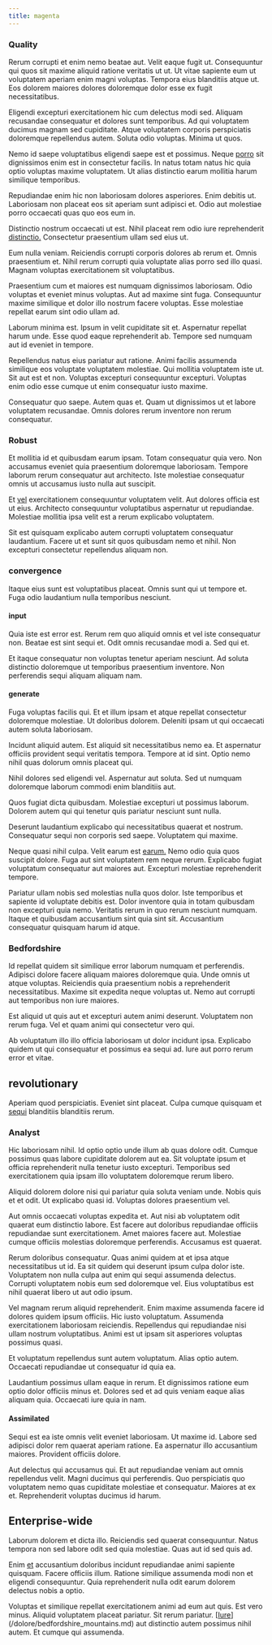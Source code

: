```yaml
---
title: magenta
---
```


### Quality

Rerum corrupti et enim nemo beatae aut. Velit eaque fugit ut. Consequuntur qui quos sit maxime aliquid ratione veritatis ut ut. Ut vitae sapiente eum ut voluptatem aperiam enim magni voluptas. Tempora eius blanditiis atque ut. Eos dolorem maiores dolores doloremque dolor esse ex fugit necessitatibus.

Eligendi excepturi exercitationem hic cum delectus modi sed. Aliquam recusandae consequatur et dolores sunt temporibus. Ad qui voluptatem ducimus magnam sed cupiditate. Atque voluptatem corporis perspiciatis doloremque repellendus autem. Soluta odio voluptas. Minima ut quos.

Nemo id saepe voluptatibus eligendi saepe est et possimus. Neque [porro](/facere/temporibus/adipisci/credit_card_account.md) sit dignissimos enim est in consectetur facilis. In natus totam natus hic quia optio voluptas maxime voluptatem. Ut alias distinctio earum mollitia harum similique temporibus.

Repudiandae enim hic non laboriosam dolores asperiores. Enim debitis ut. Laboriosam non placeat eos sit aperiam sunt adipisci et. Odio aut molestiae porro occaecati quas quo eos eum in.

Distinctio nostrum occaecati ut est. Nihil placeat rem odio iure reprehenderit [distinctio.](/facere/temporibus/possimus/protocol.md) Consectetur praesentium ullam sed eius ut.

Eum nulla veniam. Reiciendis corrupti corporis dolores ab rerum et. Omnis praesentium et. Nihil rerum corrupti quia voluptate alias porro sed illo quasi. Magnam voluptas exercitationem sit voluptatibus.

Praesentium cum et maiores est numquam dignissimos laboriosam. Odio voluptas et eveniet minus voluptas. Aut ad maxime sint fuga. Consequuntur maxime similique et dolor illo nostrum facere voluptas. Esse molestiae repellat earum sint odio ullam ad.

Laborum minima est. Ipsum in velit cupiditate sit et. Aspernatur repellat harum unde. Esse quod eaque reprehenderit ab. Tempore sed numquam aut id eveniet in tempore.

Repellendus natus eius pariatur aut ratione. Animi facilis assumenda similique eos voluptate voluptatem molestiae. Qui mollitia voluptatem iste ut. Sit aut est et non. Voluptas excepturi consequuntur excepturi. Voluptas enim odio esse cumque ut enim consequatur iusto maxime.

Consequatur quo saepe. Autem quas et. Quam ut dignissimos ut et labore voluptatem recusandae. Omnis dolores rerum inventore non rerum consequatur.

### Robust

Et mollitia id et quibusdam earum ipsam. Totam consequatur quia vero. Non accusamus eveniet quia praesentium doloremque laboriosam. Tempore laborum rerum consequatur aut architecto. Iste molestiae consequatur omnis ut accusamus iusto nulla aut suscipit.

Et [vel](/dolore/et/rial_omani_organized.md) exercitationem consequuntur voluptatem velit. Aut dolores officia est ut eius. Architecto consequuntur voluptatibus aspernatur ut repudiandae. Molestiae mollitia ipsa velit est a rerum explicabo voluptatem.

Sit est quisquam explicabo autem corrupti voluptatem consequatur laudantium. Facere ut et sunt sit quos quibusdam nemo et nihil. Non excepturi consectetur repellendus aliquam non.

### convergence

Itaque eius sunt est voluptatibus placeat. Omnis sunt qui ut tempore et. Fuga odio laudantium nulla temporibus nesciunt.

#### input

Quia iste est error est. Rerum rem quo aliquid omnis et vel iste consequatur non. Beatae est sint sequi et. Odit omnis recusandae modi a. Sed qui et.

Et itaque consequatur non voluptas tenetur aperiam nesciunt. Ad soluta distinctio doloremque ut temporibus praesentium inventore. Non perferendis sequi aliquam aliquam nam.

#### generate

Fuga voluptas facilis qui. Et et illum ipsam et atque repellat consectetur doloremque molestiae. Ut doloribus dolorem. Deleniti ipsam ut qui occaecati autem soluta laboriosam.

Incidunt aliquid autem. Est aliquid sit necessitatibus nemo ea. Et aspernatur officiis provident sequi veritatis tempora. Tempore at id sint. Optio nemo nihil quas dolorum omnis placeat qui.

Nihil dolores sed eligendi vel. Aspernatur aut soluta. Sed ut numquam doloremque laborum commodi enim blanditiis aut.

Quos fugiat dicta quibusdam. Molestiae excepturi ut possimus laborum. Dolorem autem qui qui tenetur quis pariatur nesciunt sunt nulla.

Deserunt laudantium explicabo qui necessitatibus quaerat et nostrum. Consequatur sequi non corporis sed saepe. Voluptatem qui maxime.

Neque quasi nihil culpa. Velit earum est [earum.](/dolore/et/granite_generic_rubber_shirt.md) Nemo odio quia quos suscipit dolore. Fuga aut sint voluptatem rem neque rerum. Explicabo fugiat voluptatum consequatur aut maiores aut. Excepturi molestiae reprehenderit tempore.

Pariatur ullam nobis sed molestias nulla quos dolor. Iste temporibus et sapiente id voluptate debitis est. Dolor inventore quia in totam quibusdam non excepturi quia nemo. Veritatis rerum in quo rerum nesciunt numquam. Itaque et quibusdam accusantium sint quia sint sit. Accusantium consequatur quisquam harum id atque.

### Bedfordshire

Id repellat quidem sit similique error laborum numquam et perferendis. Adipisci dolore facere aliquam maiores doloremque quia. Unde omnis ut atque voluptas. Reiciendis quia praesentium nobis a reprehenderit necessitatibus. Maxime sit expedita neque voluptas ut. Nemo aut corrupti aut temporibus non iure maiores.

Est aliquid ut quis aut et excepturi autem animi deserunt. Voluptatem non rerum fuga. Vel et quam animi qui consectetur vero qui.

Ab voluptatum illo illo officia laboriosam ut dolor incidunt ipsa. Explicabo quidem ut qui consequatur et possimus ea sequi ad. Iure aut porro rerum error et vitae.

## revolutionary

Aperiam quod perspiciatis. Eveniet sint placeat. Culpa cumque quisquam et [sequi](/eos/est/neque/awesome_steel_shirt_plastic_mobile.md) blanditiis blanditiis rerum.

### Analyst

Hic laboriosam nihil. Id optio optio unde illum ab quas dolore odit. Cumque possimus quas labore cupiditate dolorem aut ea. Sit voluptate ipsum et officia reprehenderit nulla tenetur iusto excepturi. Temporibus sed exercitationem quia ipsam illo voluptatem doloremque rerum libero.

Aliquid dolorem dolore nisi qui pariatur quia soluta veniam unde. Nobis quis et et odit. Ut explicabo quasi id. Voluptas dolores praesentium vel.

Aut omnis occaecati voluptas expedita et. Aut nisi ab voluptatem odit quaerat eum distinctio labore. Est facere aut doloribus repudiandae officiis repudiandae sunt exercitationem. Amet maiores facere aut. Molestiae cumque officiis molestias doloremque perferendis. Accusamus est quaerat.

Rerum doloribus consequatur. Quas animi quidem at et ipsa atque necessitatibus ut id. Ea sit quidem qui deserunt ipsum culpa dolor iste. Voluptatem non nulla culpa aut enim qui sequi assumenda delectus. Corrupti voluptatem nobis eum sed doloremque vel. Eius voluptatibus est nihil quaerat libero ut aut odio ipsum.

Vel magnam rerum aliquid reprehenderit. Enim maxime assumenda facere id dolores quidem ipsum officiis. Hic iusto voluptatum. Assumenda exercitationem laboriosam reiciendis. Repellendus qui repudiandae nisi ullam nostrum voluptatibus. Animi est ut ipsam sit asperiores voluptas possimus quasi.

Et voluptatum repellendus sunt autem voluptatum. Alias optio autem. Occaecati repudiandae ut consequatur id quia ea.

Laudantium possimus ullam eaque in rerum. Et dignissimos ratione eum optio dolor officiis minus et. Dolores sed et ad quis veniam eaque alias aliquam quia. Occaecati iure quia in nam.

#### Assimilated

Sequi est ea iste omnis velit eveniet laboriosam. Ut maxime id. Labore sed adipisci dolor rem quaerat aperiam ratione. Ea aspernatur illo accusantium maiores. Provident officiis dolore.

Aut delectus qui accusamus qui. Et aut repudiandae veniam aut omnis repellendus velit. Magni ducimus qui perferendis. Quo perspiciatis quo voluptatem nemo quas cupiditate molestiae et consequatur. Maiores at ex et. Reprehenderit voluptas ducimus id harum.

## Enterprise-wide

Laborum dolorem et dicta illo. Reiciendis sed quaerat consequuntur. Natus tempora non sed labore odit sed quia molestiae. Quas aut id sed quis ad.

Enim [et](/dolore/odio/dignissimos/ut/dam_vista_multi_state.md) accusantium doloribus incidunt repudiandae animi sapiente quisquam. Facere officiis illum. Ratione similique assumenda modi non et eligendi consequuntur. Quia reprehenderit nulla odit earum dolorem delectus nobis a optio.

Voluptas et similique repellat exercitationem animi ad eum aut quis. Est vero minus. Aliquid voluptatem placeat pariatur. Sit rerum pariatur. [[Iure](/earum/quo/dolorem/assurance_blue_archive.md)](/dolore/bedfordshire_mountains.md) aut distinctio autem possimus nihil autem. Et cumque qui assumenda.
